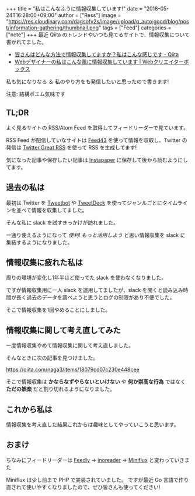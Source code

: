+++
title = "私はこんなふうに情報収集しています!"
date = "2018-05-24T16:28:00+09:00"
author = ["Ress"]
image = "https://res.cloudinary.com/dagsofv2s/image/upload/q_auto:good/blog/post/information-gathering/thumbnail.png"
tags = ["Feed"]
categories = ["note"]
+++
最近 Qiita のトレンドやいつも見てるサイトで、情報収集について書かれてました。

- <a href="https://qiita.com/minakawa-daiki/items/edfc3d1ff1270756b52a">皆さんはどんな方法で情報収集してますか？私はこんな感じです - Qiita</a>
- <a href="https://www.webcreatorbox.com/webinfo/web-designer-input">Webデザイナーの私はこんな風に情報収集しています | Webクリエイターボックス</a>

私も気になりなる ＆ 私のやり方をも発信したいと思ったので書きます!

注意: 結構ポエム気味です

## TL;DR
よく見るサイトの RSS/Atom Feed を取得してフィードリーダーで見ています。

RSS Feed が配信していなサイトは <a href="https://feed43.com/">Feed43</a> を使って情報を収取し、Twitter の発信は <a href="http://twitter-great-rss.herokuapp.com/">Twitter Great RSS</a> を使って RSS を生成してます!

気になった記事や保存したい記事は <a href="https://www.instapaper.com/">Instapaper</a> に保存して後から読むようにしてます。

## 過去の私は
最初は Twitter を <a href="https://tapbots.com/tweetbot/">Tweetbot</a> や <a href="https://tweetdeck.twitter.com/">TweetDeck</a> を使ってジャンルごとにタイムラインを並べて情報を収集してました。

そんな私に slack を試すきっかけが訪れました。

一通り使えるようになって <em>便利! もっと活用しよう</em> と思い情報収集を slack に集結するようになりました。

## 情報収集に疲れた私は
周りの環境が変化し1年半ほど使ってた slack を使わなくなりました。

ですが情報収集用に一人 slack を運用してましたが、slack を開くと読み込み時間が長く過去のデータを調べようと思うとログの制限があり不便でした。

そこで情報収集を1回やめることにしました。

## 情報収集に関して考え直してみた
一度情報収集やめて情報収集に関して考え直しました。

そんなときに次の記事を見つけました。

https://qiita.com/naga3/items/18079cd07c230e448cee

そこで情報収集は **かならなずやらないといけない** や **何か崇高な行為** ではなく **ただの娯楽** だと割り切れるようになりました。

## これから私は
情報収集を考え直した結果これからは趣味としてやっていこうと思います。

## おまけ
ちなみにフィードリーダーは <a href="https://feedly.com/">Feedly</a> -> <a href="https://www.inoreader.com/">inoreader</a> -> <a href="https://miniflux.net/">Miniflux</a> と変わっていきまた

Miniflux は少し前まで PHP で実装されていました。 ですが最近 Go 言語で作り直されて使いやすくなりましたので、ぜひ皆さんも使ってください!
